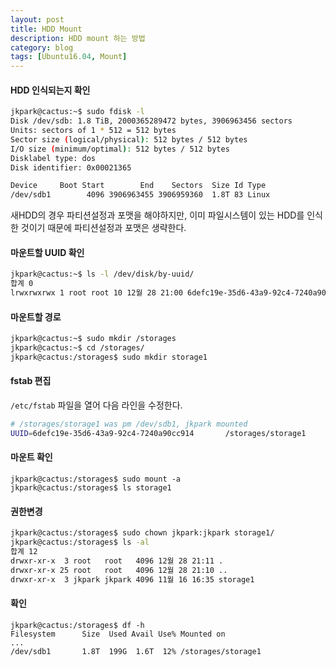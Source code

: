 ```yaml
---
layout: post
title: HDD Mount
description: HDD mount 하는 방법
category: blog
tags: [Ubuntu16.04, Mount]
---
```


#### HDD 인식되는지 확인
```bash
jkpark@cactus:~$ sudo fdisk -l
Disk /dev/sdb: 1.8 TiB, 2000365289472 bytes, 3906963456 sectors
Units: sectors of 1 * 512 = 512 bytes
Sector size (logical/physical): 512 bytes / 512 bytes
I/O size (minimum/optimal): 512 bytes / 512 bytes
Disklabel type: dos
Disk identifier: 0x00021365

Device     Boot Start        End    Sectors  Size Id Type
/dev/sdb1        4096 3906963455 3906959360  1.8T 83 Linux
```

새HDD의 경우 파티션설정과 포맷을 해야하지만,
이미 파일시스템이 있는 HDD를 인식한 것이기 때문에 파티션설정과 포맷은 생략한다.

#### 마운트할 UUID 확인
```bash
jkpark@cactus:~$ ls -l /dev/disk/by-uuid/
합계 0
lrwxrwxrwx 1 root root 10 12월 28 21:00 6defc19e-35d6-43a9-92c4-7240a90cc914 -> ../../sdb1
```

#### 마운트할 경로
```bash
jkpark@cactus:~$ sudo mkdir /storages
jkpark@cactus:~$ cd /storages/
jkpark@cactus:/storages$ sudo mkdir storage1
```

#### fstab 편집

`/etc/fstab` 파일을 열어 다음 라인을 수정한다.
```bash
# /storages/storage1 was pm /dev/sdb1, jkpark mounted
UUID=6defc19e-35d6-43a9-92c4-7240a90cc914       /storages/storage1      ext4    defaults        0       1
```

#### 마운트 확인
```
jkpark@cactus:/storages$ sudo mount -a
jkpark@cactus:/storages$ ls storage1
```

#### 권한변경
```bash
jkpark@cactus:/storages$ sudo chown jkpark:jkpark storage1/
jkpark@cactus:/storages$ ls -al
합계 12
drwxr-xr-x  3 root   root   4096 12월 28 21:11 .
drwxr-xr-x 25 root   root   4096 12월 28 21:10 ..
drwxr-xr-x  3 jkpark jkpark 4096 11월 16 16:35 storage1
```
#### 확인
```
jkpark@cactus:/storages$ df -h
Filesystem      Size  Used Avail Use% Mounted on
...
/dev/sdb1       1.8T  199G  1.6T  12% /storages/storage1
```
